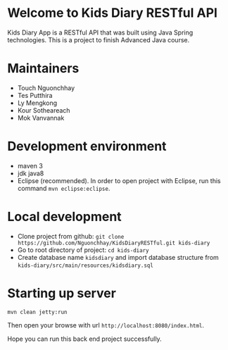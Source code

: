 # Welcome to Kids Diary RESTful API

Kids Diary App is a RESTful API that was built using Java Spring technologies. This is a project to finish
Advanced Java course.

# Maintainers

- Touch Nguonchhay
- Tes Putthira
- Ly Mengkong
- Kour Sotheareach
- Mok Vanvannak

# Development environment

- maven 3
- jdk java8
- Eclipse (recommended). In order to open project with Eclipse, run this command `mvn eclipse:eclipse`.

# Local development

- Clone project from github: `git clone https://github.com/Nguonchhay/KidsDiaryRESTful.git kids-diary`
- Go to root directory of project: `cd kids-diary`
- Create database name `kidsdiary` and import database structure from `kids-diary/src/main/resources/kidsdiary.sql`

# Starting up server
	
	mvn clean jetty:run

Then open your browse with url `http://localhost:8080/index.html`.

Hope you can run this back end project successfully.
